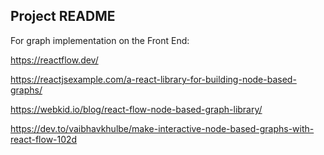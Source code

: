 ## Project README

For graph implementation on the Front End:

https://reactflow.dev/

https://reactjsexample.com/a-react-library-for-building-node-based-graphs/

https://webkid.io/blog/react-flow-node-based-graph-library/

https://dev.to/vaibhavkhulbe/make-interactive-node-based-graphs-with-react-flow-102d
